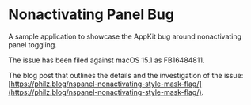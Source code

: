 # Nonactivating Panel Bug

A sample application to showcase the AppKit bug around nonactivating panel toggling.

The issue has been filed against macOS 15.1 as FB16484811.

The blog post that outlines the details and the investigation of the issue: [https://philz.blog/nspanel-nonactivating-style-mask-flag/](https://philz.blog/nspanel-nonactivating-style-mask-flag/).
